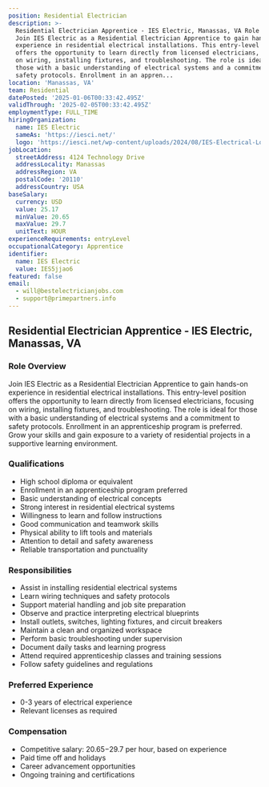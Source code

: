 ```yaml
---
position: Residential Electrician
description: >-
  Residential Electrician Apprentice - IES Electric, Manassas, VA Role Overview
  Join IES Electric as a Residential Electrician Apprentice to gain hands-on
  experience in residential electrical installations. This entry-level position
  offers the opportunity to learn directly from licensed electricians, focusing
  on wiring, installing fixtures, and troubleshooting. The role is ideal for
  those with a basic understanding of electrical systems and a commitment to
  safety protocols. Enrollment in an appren...
location: 'Manassas, VA'
team: Residential
datePosted: '2025-01-06T00:33:42.495Z'
validThrough: '2025-02-05T00:33:42.495Z'
employmentType: FULL_TIME
hiringOrganization:
  name: IES Electric
  sameAs: 'https://iesci.net/'
  logo: 'https://iesci.net/wp-content/uploads/2024/08/IES-Electrical-Logo-color.png'
jobLocation:
  streetAddress: 4124 Technology Drive
  addressLocality: Manassas
  addressRegion: VA
  postalCode: '20110'
  addressCountry: USA
baseSalary:
  currency: USD
  value: 25.17
  minValue: 20.65
  maxValue: 29.7
  unitText: HOUR
experienceRequirements: entryLevel
occupationalCategory: Apprentice
identifier:
  name: IES Electric
  value: IES5jjao6
featured: false
email:
  - will@bestelectricianjobs.com
  - support@primepartners.info
---
```




## Residential Electrician Apprentice - IES Electric, Manassas, VA

### Role Overview
Join IES Electric as a Residential Electrician Apprentice to gain hands-on experience in residential electrical installations. This entry-level position offers the opportunity to learn directly from licensed electricians, focusing on wiring, installing fixtures, and troubleshooting. The role is ideal for those with a basic understanding of electrical systems and a commitment to safety protocols. Enrollment in an apprenticeship program is preferred. Grow your skills and gain exposure to a variety of residential projects in a supportive learning environment.

### Qualifications
- High school diploma or equivalent
- Enrollment in an apprenticeship program preferred
- Basic understanding of electrical concepts
- Strong interest in residential electrical systems
- Willingness to learn and follow instructions
- Good communication and teamwork skills
- Physical ability to lift tools and materials
- Attention to detail and safety awareness
- Reliable transportation and punctuality

### Responsibilities
- Assist in installing residential electrical systems
- Learn wiring techniques and safety protocols
- Support material handling and job site preparation
- Observe and practice interpreting electrical blueprints
- Install outlets, switches, lighting fixtures, and circuit breakers
- Maintain a clean and organized workspace
- Perform basic troubleshooting under supervision
- Document daily tasks and learning progress
- Attend required apprenticeship classes and training sessions
- Follow safety guidelines and regulations

### Preferred Experience
- 0-3 years of electrical experience
- Relevant licenses as required

### Compensation
- Competitive salary: $20.65-$29.7 per hour, based on experience
- Paid time off and holidays
- Career advancement opportunities
- Ongoing training and certifications
